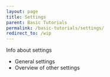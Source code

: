 ```yaml
---
layout: page
title: Settings
parent: Basic Tutorials
permalink: /basic-tutorials/settings/
redirect_to: /wip
---
```


Info about settings

- General settings
- Overview of other settings
